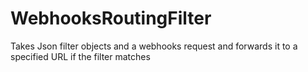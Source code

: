 # WebhooksRoutingFilter
 Takes Json filter objects and a webhooks request and forwards it to a specified URL if the filter matches
